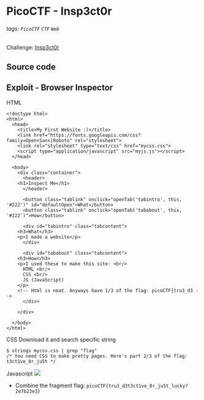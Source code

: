 # PicoCTF - Insp3ct0r
###### tags: `PicoCTF` `CTF` `Web`
Challenge: [Insp3ct0r](http://jupiter.challenges.picoctf.org:9670/)

## Source code

## Exploit - Browser Inspector
HTML
```html!
<!doctype html>
<html>
  <head>
    <title>My First Website :)</title>
    <link href="https://fonts.googleapis.com/css?family=Open+Sans|Roboto" rel="stylesheet">
    <link rel="stylesheet" type="text/css" href="mycss.css">
    <script type="application/javascript" src="myjs.js"></script>
  </head>

  <body>
    <div class="container">
      <header>
	<h1>Inspect Me</h1>
      </header>

      <button class="tablink" onclick="openTab('tabintro', this, '#222')" id="defaultOpen">What</button>
      <button class="tablink" onclick="openTab('tababout', this, '#222')">How</button>
      
      <div id="tabintro" class="tabcontent">
	<h3>What</h3>
	<p>I made a website</p>
      </div>

      <div id="tababout" class="tabcontent">
	<h3>How</h3>
	<p>I used these to make this site: <br/>
	  HTML <br/>
	  CSS <br/>
	  JS (JavaScript)
	</p>
	<!-- Html is neat. Anyways have 1/3 of the flag: picoCTF{tru3_d3 -->
      </div>
      
    </div>
    
  </body>
</html>
```
CSS
Download it and search specific string
```bash!
$ strings mycss.css | grep "flag"
/* You need CSS to make pretty pages. Here's part 2/3 of the flag: t3ct1ve_0r_ju5t */
```
Javascript
![](https://i.imgur.com/8SLLNHC.png)

* Combine the fragment flag: `picoCTF{tru3_d3t3ct1ve_0r_ju5t_lucky?2e7b23e3}`
